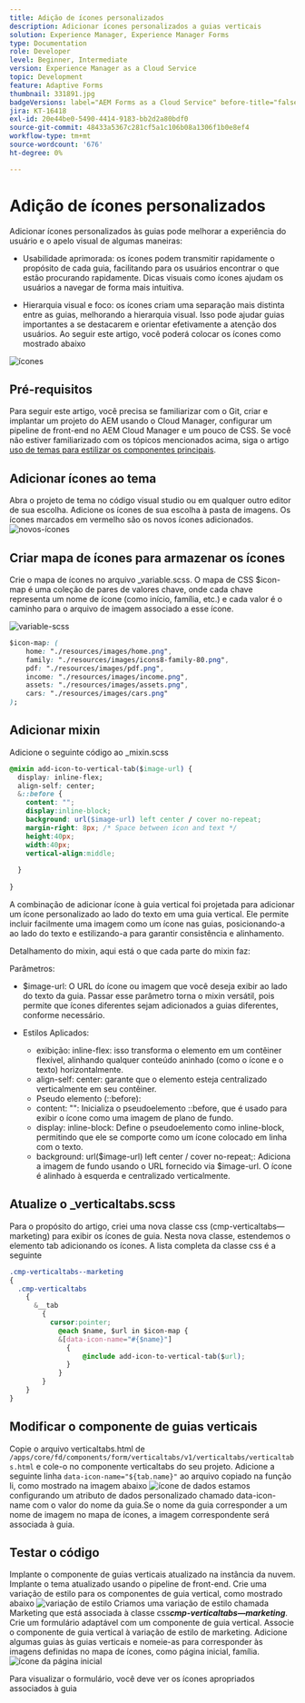 ```yaml
---
title: Adição de ícones personalizados
description: Adicionar ícones personalizados a guias verticais
solution: Experience Manager, Experience Manager Forms
type: Documentation
role: Developer
level: Beginner, Intermediate
version: Experience Manager as a Cloud Service
topic: Development
feature: Adaptive Forms
thumbnail: 331891.jpg
badgeVersions: label="AEM Forms as a Cloud Service" before-title="false"
jira: KT-16418
exl-id: 20e44be0-5490-4414-9183-bb2d2a80bdf0
source-git-commit: 48433a5367c281cf5a1c106b08a1306f1b0e8ef4
workflow-type: tm+mt
source-wordcount: '676'
ht-degree: 0%

---
```


# Adição de ícones personalizados

Adicionar ícones personalizados às guias pode melhorar a experiência do usuário e o apelo visual de algumas maneiras:

* Usabilidade aprimorada: os ícones podem transmitir rapidamente o propósito de cada guia, facilitando para os usuários encontrar o que estão procurando rapidamente. Dicas visuais como ícones ajudam os usuários a navegar de forma mais intuitiva.

* Hierarquia visual e foco: os ícones criam uma separação mais distinta entre as guias, melhorando a hierarquia visual. Isso pode ajudar guias importantes a se destacarem e orientar efetivamente a atenção dos usuários.
Ao seguir este artigo, você poderá colocar os ícones como mostrado abaixo

![ícones](assets/icons.png)

## Pré-requisitos

Para seguir este artigo, você precisa se familiarizar com o Git, criar e implantar um projeto do AEM usando o Cloud Manager, configurar um pipeline de front-end no AEM Cloud Manager e um pouco de CSS. Se você não estiver familiarizado com os tópicos mencionados acima, siga o artigo [uso de temas para estilizar os componentes principais](https://experienceleague.adobe.com/pt-br/docs/experience-manager-cloud-service/content/forms/adaptive-forms-authoring/authoring-adaptive-forms-core-components/create-an-adaptive-form-on-forms-cs/using-themes-in-core-components#rename-env-file-theme-folder).

## Adicionar ícones ao tema

Abra o projeto de tema no código visual studio ou em qualquer outro editor de sua escolha.
Adicione os ícones de sua escolha à pasta de imagens.
Os ícones marcados em vermelho são os novos ícones adicionados.
![novos-ícones](assets/newicons.png)

## Criar mapa de ícones para armazenar os ícones

Crie o mapa de ícones no arquivo _variable.scss. O mapa de CSS $icon-map é uma coleção de pares de valores chave, onde cada chave representa um nome de ícone (como início, família, etc.) e cada valor é o caminho para o arquivo de imagem associado a esse ícone.

![variable-scss](assets/variable_scss.png)

```css
$icon-map: (
    home: "./resources/images/home.png",
    family: "./resources/images/icons8-family-80.png",
    pdf: "./resources/images/pdf.png",
    income: "./resources/images/income.png",
    assets: "./resources/images/assets.png",
    cars: "./resources/images/cars.png"
);
```

## Adicionar mixin

Adicione o seguinte código ao _mixin.scss

```css
@mixin add-icon-to-vertical-tab($image-url) {
  display: inline-flex;
  align-self: center;
  &::before {
    content: "";
    display:inline-block;
    background: url($image-url) left center / cover no-repeat;
    margin-right: 8px; /* Space between icon and text */
    height:40px;
    width:40px;
    vertical-align:middle;
    
  }
  
}
```

A combinação de adicionar ícone à guia vertical foi projetada para adicionar um ícone personalizado ao lado do texto em uma guia vertical. Ele permite incluir facilmente uma imagem como um ícone nas guias, posicionando-a ao lado do texto e estilizando-a para garantir consistência e alinhamento.

Detalhamento do mixin, aqui está o que cada parte do mixin faz:

Parâmetros:

* $image-url: O URL do ícone ou imagem que você deseja exibir ao lado do texto da guia. Passar esse parâmetro torna o mixin versátil, pois permite que ícones diferentes sejam adicionados a guias diferentes, conforme necessário.

* Estilos Aplicados:

   * exibição: inline-flex: isso transforma o elemento em um contêiner flexível, alinhando qualquer conteúdo aninhado (como o ícone e o texto) horizontalmente.
   * align-self: center: garante que o elemento esteja centralizado verticalmente em seu contêiner.
   * Pseudo elemento (::before):
   * content: &quot;&quot;: Inicializa o pseudoelemento ::before, que é usado para exibir o ícone como uma imagem de plano de fundo.
   * display: inline-block: Define o pseudoelemento como inline-block, permitindo que ele se comporte como um ícone colocado em linha com o texto.
   * background: url($image-url) left center / cover no-repeat;: Adiciona a imagem de fundo usando o URL fornecido via $image-url. O ícone é alinhado à esquerda e centralizado verticalmente.

## Atualize o _verticaltabs.scss

Para o propósito do artigo, criei uma nova classe css (cmp-verticaltabs—marketing) para exibir os ícones de guia. Nesta nova classe, estendemos o elemento tab adicionando os ícones. A lista completa da classe css é a seguinte

```css
.cmp-verticaltabs--marketing
{
  .cmp-verticaltabs
    {
      &__tab 
        {
          cursor:pointer;
            @each $name, $url in $icon-map {
            &[data-icon-name="#{$name}"]
              {
                  @include add-icon-to-vertical-tab($url);
              }
            }
        }
    }
}
```

## Modificar o componente de guias verticais

Copie o arquivo verticaltabs.html de ```/apps/core/fd/components/form/verticaltabs/v1/verticaltabs/verticaltabs.html``` e cole-o no componente verticaltabs do seu projeto. Adicione a seguinte linha ```data-icon-name="${tab.name}"``` ao arquivo copiado na função li, como mostrado na imagem abaixo
![ícone de dados](assets/data-icons.png)
estamos configurando um atributo de dados personalizado chamado data-icon-name com o valor do nome da guia.Se o nome da guia corresponder a um nome de imagem no mapa de ícones, a imagem correspondente será associada à guia.



## Testar o código

Implante o componente de guias verticais atualizado na instância da nuvem.
Implante o tema atualizado usando o pipeline de front-end.
Crie uma variação de estilo para os componentes de guia vertical, como mostrado abaixo
![variação de estilo](assets/verticaltab-style-variation.png)
Criamos uma variação de estilo chamada Marketing que está associada à classe css _&#x200B;**cmp-verticaltabs—marketing**&#x200B;_.
Crie um formulário adaptável com um componente de guia vertical. Associe o componente de guia vertical à variação de estilo de marketing.
Adicione algumas guias às guias verticais e nomeie-as para corresponder às imagens definidas no mapa de ícones, como página inicial, família.
![ícone da página inicial](assets/tab-name.png)

Para visualizar o formulário, você deve ver os ícones apropriados associados à guia
